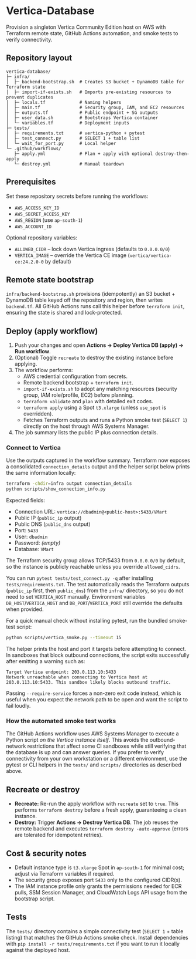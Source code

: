 # Vertica-Database

Provision a singleton Vertica Community Edition host on AWS with Terraform remote state, GitHub Actions automation, and smoke tests to verify connectivity.

## Repository layout

```
vertica-database/
├─ infra/
│  ├─ backend-bootstrap.sh  # Creates S3 bucket + DynamoDB table for Terraform state
│  ├─ import-if-exists.sh   # Imports pre-existing resources to prevent duplicates
│  ├─ locals.tf             # Naming helpers
│  ├─ main.tf               # Security group, IAM, and EC2 resources
│  ├─ outputs.tf            # Public endpoint + SG outputs
│  ├─ user_data.sh          # Bootstraps Vertica container
│  └─ variables.tf          # Deployment inputs
├─ tests/
│  ├─ requirements.txt      # vertica-python + pytest
│  ├─ test_connect.py       # SELECT 1 + table list
│  └─ wait_for_port.py      # Local helper
└─ .github/workflows/
   ├─ apply.yml             # Plan + apply with optional destroy-then-apply
   └─ destroy.yml           # Manual teardown
```

## Prerequisites

Set these repository secrets before running the workflows:

- `AWS_ACCESS_KEY_ID`
- `AWS_SECRET_ACCESS_KEY`
- `AWS_REGION` (use `ap-south-1`)
- `AWS_ACCOUNT_ID`

Optional repository variables:

- `ALLOWED_CIDR` – lock down Vertica ingress (defaults to `0.0.0.0/0`)
- `VERTICA_IMAGE` – override the Vertica CE image (`vertica/vertica-ce:24.2.0-0` by default)

## Remote state bootstrap

`infra/backend-bootstrap.sh` provisions (idempotently) an S3 bucket + DynamoDB table keyed off the repository and region, then writes `backend.tf`. All GitHub Actions runs call this helper before `terraform init`, ensuring the state is shared and lock-protected.

## Deploy (apply workflow)

1. Push your changes and open **Actions → Deploy Vertica DB (apply) → Run workflow**.
2. (Optional) Toggle `recreate` to destroy the existing instance before applying.
3. The workflow performs:
   - AWS credential configuration from secrets.
   - Remote backend bootstrap + `terraform init`.
   - `import-if-exists.sh` to adopt any matching resources (security group, IAM role/profile, EC2) before planning.
   - `terraform validate` and `plan` with detailed exit codes.
   - `terraform apply` using a Spot `t3.xlarge` (unless `use_spot` is overridden).
   - Fetches Terraform outputs and runs a Python smoke test (`SELECT 1`) directly on the host through AWS Systems Manager.
4. The job summary lists the public IP plus connection details.

### Connect to Vertica

Use the outputs captured in the workflow summary. Terraform now exposes a consolidated
`connection_details` output and the helper script below prints the same information
locally:

```bash
terraform -chdir=infra output connection_details
python scripts/show_connection_info.py
```

Expected fields:

- Connection URL: `vertica://dbadmin@<public-host>:5433/VMart`
- Public IP (`public_ip` output)
- Public DNS (`public_dns` output)
- Port: `5433`
- User: `dbadmin`
- Password: *(empty)*
- Database: `VMart`

The Terraform security group allows TCP/5433 from `0.0.0.0/0` by default, so the
instance is publicly reachable unless you override `allowed_cidrs`.

You can run `pytest tests/test_connect.py -q` after installing `tests/requirements.txt`. The test automatically reads the
Terraform outputs (`public_ip` first, then `public_dns`) from the `infra/` directory, so you do not need to set
`VERTICA_HOST` manually. Environment variables `DB_HOST`/`VERTICA_HOST` and `DB_PORT`/`VERTICA_PORT` still override the
defaults when provided.

For a quick manual check without installing pytest, run the bundled smoke-test script:

```bash
python scripts/vertica_smoke.py --timeout 15
```

The helper prints the host and port it targets before attempting to connect. In sandboxes that block outbound
connections, the script exits successfully after emitting a warning such as:

```
Target Vertica endpoint: 203.0.113.10:5433
Network unreachable when connecting to Vertica host at 203.0.113.10:5433. This sandbox likely blocks outbound traffic.
```

Passing `--require-service` forces a non-zero exit code instead, which is useful when you expect the network path to be
open and want the script to fail loudly.

### How the automated smoke test works

The GitHub Actions workflow uses AWS Systems Manager to execute a Python script _on the Vertica instance itself_. This
avoids the outbound-network restrictions that affect some CI sandboxes while still verifying that the database is up and
can answer queries. If you prefer to verify connectivity from your own workstation or a different environment, use the
pytest or CLI helpers in the `tests/` and `scripts/` directories as described above.

## Recreate or destroy

- **Recreate:** Re-run the apply workflow with `recreate` set to `true`. This performs `terraform destroy` before a fresh apply, guaranteeing a clean instance.
- **Destroy:** Trigger **Actions → Destroy Vertica DB**. The job reuses the remote backend and executes `terraform destroy -auto-approve` (errors are tolerated for idempotent retries).

## Cost & security notes

- Default instance type is `t3.xlarge` Spot in `ap-south-1` for minimal cost; adjust via Terraform variables if required.
- The security group exposes port `5433` only to the configured CIDR(s).
- The IAM instance profile only grants the permissions needed for ECR pulls, SSM Session Manager, and CloudWatch Logs API usage from the bootstrap script.

## Tests

The `tests/` directory contains a simple connectivity test (`SELECT 1` + table listing) that matches the GitHub Actions smoke check. Install dependencies with `pip install -r tests/requirements.txt` if you want to run it locally against the deployed host.
